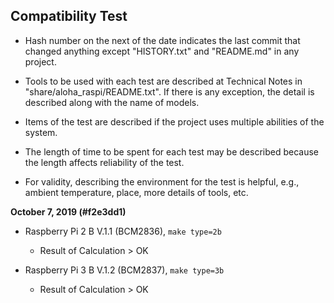 ## Compatibility Test

* Hash number on the next of the date indicates the last commit that changed anything except "HISTORY.txt" and "README.md" in any project.

* Tools to be used with each test are described at Technical Notes in "share/aloha_raspi/README.txt". If there is any exception, the detail is described along with the name of models.

* Items of the test are described if the project uses multiple abilities of the system.

* The length of time to be spent for each test may be described because the length affects reliability of the test.

* For validity, describing the environment for the test is helpful, e.g., ambient temperature, place, more details of tools, etc.

**October 7, 2019 (#f2e3dd1)**

* Raspberry Pi 2 B V.1.1 (BCM2836), `make type=2b`
	* Result of Calculation > OK

* Raspberry Pi 3 B V.1.2 (BCM2837), `make type=3b`
	* Result of Calculation > OK
